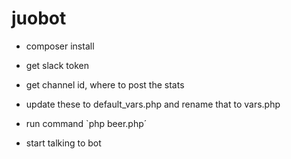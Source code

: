 # juobot
- composer install
- get slack token
- get channel id, where to post the stats 

- update these to default_vars.php and rename that to vars.php
- run command `php beer.php´
- start talking to bot

